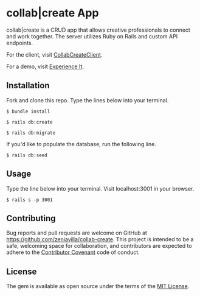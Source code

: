 # collab|create App

collab|create is a CRUD app that allows creative professionals to connect and work together. The server utilizes Ruby on Rails and custom API endpoints. 

For the client, visit [CollabCreateClient](https://github.com/zeniavilla/CollabCreateClient).

For a demo, visit [Experience It](https://collab-create.herokuapp.com/).

## Installation

Fork and clone this repo. Type the lines below into your terminal.

    $ bundle install

    $ rails db:create

    $ rails db:migrate

If you'd like to populate the database, run the following line.

    $ rails db:seed

## Usage

Type the line below into your terminal. Visit localhost:3001 in your browser.

    $ rails s -p 3001

## Contributing

Bug reports and pull requests are welcome on GitHub at https://github.com/zeniavilla/collab-create. This project is intended to be a safe, welcoming space for collaboration, and contributors are expected to adhere to the [Contributor Covenant](http://contributor-covenant.org) code of conduct.


## License

The gem is available as open source under the terms of the [MIT License](http://opensource.org/licenses/MIT).